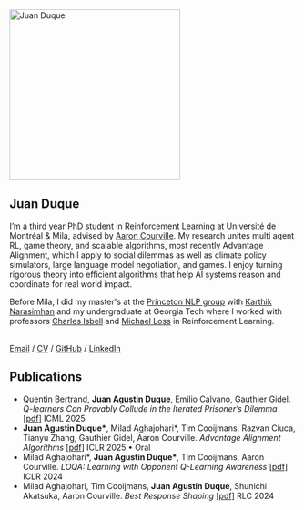 <link rel="stylesheet"
      href="{{ '/assets/css/style.css' | relative_url }}">
<meta name="viewport" content="width=device-width, initial-scale=1">

<div class="paper">
  <img class="portrait"
         src="https://juanduquevan.github.io/docs/assets/IMG_0619.jpg" width="300" alt="Juan Duque">
  <div class="text">
    <h2><strong>Juan Duque</strong></h2>
    <p>I’m a third year PhD student in Reinforcement Learning at Université de Montréal & Mila, advised by <a href="https://scholar.google.com/citations?user=km6CP8cAAAAJ&hl=en">Aaron Courville</a>. My research unites multi agent RL, game theory, and scalable algorithms, most recently Advantage Alignment, which I apply to social dilemmas as well as climate policy simulators, large language model negotiation, and games. I enjoy turning rigorous theory into efficient algorithms that help AI systems reason and coordinate for real world impact.</p>
    <p>Before Mila, I did my master's at the <a href="https://princeton-nlp.github.io/">Princeton NLP group</a> with <a href="https://karthikncode.github.io/">Karthik Narasimhan</a> and my undergraduate at Georgia Tech where I worked with professors <a href="https://www.cc.gatech.edu/fac/Charles.Isbell/">Charles Isbell</a> and <a href="https://people.math.gatech.edu/~loss/">Michael Loss</a> in Reinforcement Learning.</p>
    <br>
    <div class="menu">
      <a href="mailto:juanduquevan@gmail.com">Email</a> / 
      <a href="https://juanduquevan.github.io/docs/assets/CV (23).pdf">CV</a> / 
      <a href="https://github.com/jduquevan">GitHub</a> / 
      <a href="https://www.linkedin.com/in/juan-duque/">LinkedIn</a>
    </div>
  </div>
</div>
<h2><strong>Publications</strong></h2>

<ul class="pub-list">

  <li class="paper-item">
    Quentin Bertrand, <strong>Juan Agustin Duque</strong>, Emilio Calvano, Gauthier Gidel.  
    <em>Q-learners Can Provably Collude in the Iterated Prisoner’s Dilemma</em>  
    <a href="https://arxiv.org/abs/2312.08484" target="_blank">[pdf]</a>  
    <span class="badge icml">ICML 2025</span>
  </li>

  <li class="paper-item">
    <strong>Juan Agustin Duque*</strong>, Milad Aghajohari*, Tim Cooijmans, Razvan Ciuca,
    Tianyu Zhang, Gauthier Gidel, Aaron Courville.  
    <em>Advantage Alignment Algorithms</em>  
    <a href="https://arxiv.org/abs/2406.14662" target="_blank">[pdf]</a>  
    <span class="badge iclr">ICLR 2025 • Oral</span>
  </li>

  <li class="paper-item">
    Milad Aghajohari*, <strong>Juan Agustin Duque*</strong>, Tim Cooijmans, Aaron Courville.  
    <em>LOQA: Learning with Opponent Q-Learning Awareness</em>  
    <a href="https://openreview.net/pdf?id=FDQF6A1s6M" target="_blank">[pdf]</a>  
    <span class="badge iclr">ICLR 2024</span>
  </li>

  <li class="paper-item">
    Milad Aghajohari, Tim Cooijmans, <strong>Juan Agustin Duque</strong>, Shunichi Akatsuka,
    Aaron Courville. <em>Best Response Shaping</em>  
    <a href="https://drive.google.com/file/d/1b2WMNDo8Mrv0r3mNx5uxOTGfxGz1FX-8/view?usp=sharing"
       target="_blank">[pdf]</a>  
    <span class="badge rlc">RLC 2024</span>
  </li>

</ul>
<br>
<br>

